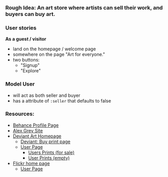 ### Rough Idea: An art store where artists can sell their work, and buyers can buy art.

### User stories

**As a guest / visitor**

- land on the homepage / welcome page
- somewhere on the page "Art for everyone."
- two buttons:
  - "Signup"
  - "Explore"
 
### Model User
 
- will act as both seller and buyer
- has a attribute of `:seller` that defaults to false
 
 
 ### Resources:
 - [Behance Profile Page](https://www.behance.net/studiohands)
 - [Alex Grey Site](http://alexgrey.com/art/paintings/sacred-mirrors/)
 - [Deviant Art Homepage](http://shop.deviantart.com/)
    - [Deviant: Buy print page](http://malahicha.deviantart.com/art/Blue-village-206868340?purchase=print)
    - [User Page](http://malahicha.deviantart.com/)
        - [Users Prints (for sale)](http://malahicha.deviantart.com/prints/)
        - [User Prints (empty)](http://shanku.deviantart.com/prints/)
 - [Flickr home page](https://www.flickr.com/)
    - [User Page](https://www.flickr.com/photos/carlos386/)

